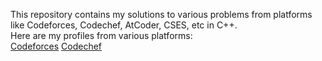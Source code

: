 This repository contains my solutions to various problems from platforms like Codeforces, Codechef, AtCoder, CSES, etc in C++.
<br> Here are my profiles from various platforms: <br/>
[Codeforces](https://codeforces.com/profile/hustlerr/)
[Codechef](https://www.codechef.com/users/hustlerrr)

